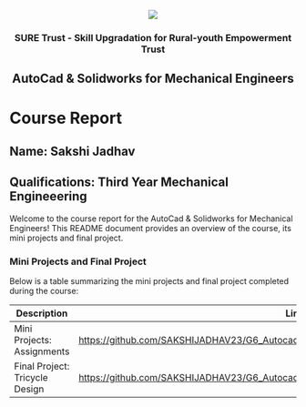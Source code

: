 <!-- PROJECT LOGO -->
<br />

<div align="center">
   <img src='https://user-images.githubusercontent.com/73131499/166115643-d3187f47-d38f-41b2-ae42-5ecbbc60de14.png' />


<h3 align="center">SURE Trust - Skill Upgradation for Rural-youth Empowerment Trust</h3>
  <h2>AutoCad & Solidworks for Mechanical Engineers</h2>
</div>

# Course Report

## Name: Sakshi Jadhav

## Qualifications: Third Year Mechanical Engineeering

Welcome to the course report for the AutoCad & Solidworks for Mechanical Engineers! This README document provides an overview of the course, its mini projects and final project.

### Mini Projects and Final Project

Below is a table summarizing the mini projects and final project completed during the course:

| Description                               | Link                                    |
|-------------------------------------------|-----------------------------------------|
| Mini Projects: Assignments     | https://github.com/SAKSHIJADHAV23/G6_Autocad/tree/main/Mini%20Projects/Sakshi                        |
| Final Project: Tricycle Design    |https://github.com/SAKSHIJADHAV23/G6_Autocad/tree/main/Final%20Capstone%20Project/Sakshi                     |
